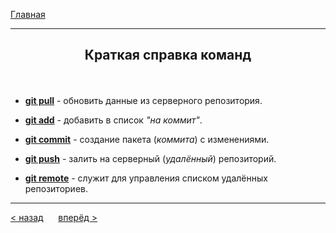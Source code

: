 [Главная](readme.md) 

---
## <p align='center'>Краткая справка команд</p>


<br>

- **[git pull](pull.md)** - обновить данные из серверного репозитория.

- **[git add](add.md)** - добавить в список *"на коммит"*.

- **[git commit](commit.md)** - создание пакета (*коммита*) с изменениями.

- **[git push](push.md)** - залить на серверный (*удалённый*) репозиторий.

- **[git remote](remote.md)** - служит для управления списком удалённых репозиториев.
----
[ < назад](stages_Of_Work.md) &nbsp;&nbsp;&nbsp;&nbsp; [вперёд >](readme.md)
